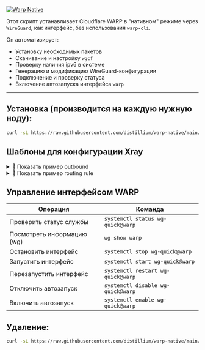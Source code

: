 <p aling="center"><a href="https://github.com/distillium/warp-native">
 <picture>
   <source media="(prefers-color-scheme: dark)" srcset="./media/logo.png" />
   <source media="(prefers-color-scheme: light)" srcset="./media/logo-black.png" />
   <img alt="Warp Native" src="https://github.com/distillium/warp-native" />
 </picture>
</a></p>

Этот скрипт устанавливает Cloudflare WARP в "нативном" режиме через `WireGuard`, как интерфейс, без использования `warp-cli`.

Он автоматизирует:
- Установку необходимых пакетов
- Скачивание и настройку `wgcf`
- Проверку наличия ipv6 в системе
- Генерацию и модификацию WireGuard-конфигурации
- Подключение и проверку статуса
- Включение автозапуска интерфейса `warp`

---

## Установка (производится на каждую нужную ноду):

```bash
curl -sL https://raw.githubusercontent.com/distillium/warp-native/main/install.sh | bash
```

## Шаблоны для конфигурации Xray
<details>
  <summary>📝 Показать пример outbound</summary>

```json
{
  "tag": "warp-out",
  "protocol": "freedom",
  "settings": {
    "domainStrategy": "UseIP"
  },
  "streamSettings": {
    "sockopt": {
      "interface": "warp",
      "tcpFastOpen": true
    }
  }
}
```
</details>

<details>
  <summary>📝 Показать пример routing rule</summary>

```json
{
  "type": "field",
  "domain": [
    "netflix.com",
    "youtube.com",
    "twitter.com"
  ],
  "inboundTag": [
    "Node-1",
    "Node-2"
  ],
  "outboundTag": "warp-out"
}

```
</details>

## Управление интерфейсом WARP

| Операция                    | Команда                             |
|----------------------------|--------------------------------------|
| Проверить статус службы     | `systemctl status wg-quick@warp`     |
| Посмотреть информацию (wg) | `wg show warp`                       |
| Остановить интерфейс        | `systemctl stop wg-quick@warp`       |
| Запустить интерфейс         | `systemctl start wg-quick@warp`      |
| Перезапустить интерфейс     | `systemctl restart wg-quick@warp`    |
| Отключить автозапуск        | `systemctl disable wg-quick@warp`    |
| Включить автозапуск         | `systemctl enable wg-quick@warp`     |


## Удаление:
```bash
curl -sL https://raw.githubusercontent.com/distillium/warp-native/main/uninstall.sh | bash
```
